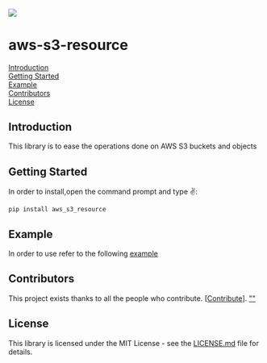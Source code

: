 <h6 align="left">
    <img src="https://cdn.sealr.app/quaking+aspen+logo+teal+full-02.png"  />
</h6>

# aws-s3-resource
[Introduction](#Introduction)\
[Getting Started](#Started)\
[Example](#Example)\
[Contributors](#Contributors)\
[License](#License)

<h2 id="Introduction">Introduction</h2>
This library is to ease the operations done on AWS S3 buckets and objects
 
<h2 id="Started">Getting Started</h2>
In order to install,open the command prompt and type ✌️:
  
```
pip install aws_s3_resource
```
<h2 id="Example">Example</h2>

In order to use refer to the following [example](https://github.com/Quakingaspen-codehub/aws_s3_resource/blob/master/Example/aws_example.ipynb)
<h2 id="">Contributors</h2>

This project exists thanks to all the people who contribute. [[Contribute](CONTRIBUTING.md)].
<a href="https://github.com/Quakingaspen-codehub/aws_s3_resource/graphs/contributors">
""
</a>

<h2 id="License">License</h2>


This library is licensed under the MIT License - see the [LICENSE.md](LICENSE) file for details.
